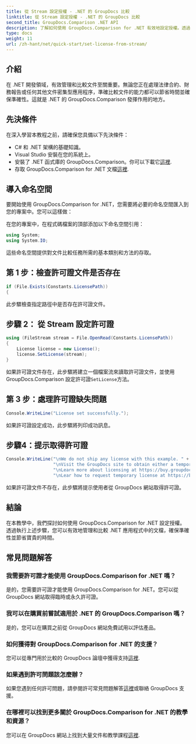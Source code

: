 ```yaml
---
title: 從 Stream 設定授權 - .NET 的 GroupDocs 比較
linktitle: 從 Stream 設定授權 - .NET 的 GroupDocs 比較
second_title: GroupDocs.Comparison .NET API
description: 了解如何使用 GroupDocs.Comparison for .NET 有效地設定授權。透過本教學確保文件準確性並節省時間。
type: docs
weight: 11
url: /zh-hant/net/quick-start/set-license-from-stream/
---
```

## 介紹
在 .NET 開發領域，有效管理和比較文件至關重要。無論您正在處理法律合約、財務報告或任何其他文件密集型應用程序，準確比較文件的能力都可以節省時間並確保準確性。這就是 .NET 的 GroupDocs.Comparison 發揮作用的地方。 
## 先決條件
在深入學習本教程之前，請確保您具備以下先決條件：
- C# 和 .NET 架構的基礎知識。
- Visual Studio 安裝在您的系統上。
- 安裝了 .NET 函式庫的 GroupDocs.Comparison。你可以下載它[這裡](https://releases.groupdocs.com/comparison/net/).
- 存取 GroupDocs.Comparison for .NET 文檔[這裡](https://reference.groupdocs.com/comparison/net/).

## 導入命名空間
要開始使用 GroupDocs.Comparison for .NET，您需要將必要的命名空間匯入到您的專案中。您可以這樣做：

在您的專案中，在程式碼檔案的頂部添加以下命名空間引用：
```csharp
using System;
using System.IO;
```
這些命名空間提供對文件比較任務所需的基本類別和方法的存取。

## 第 1 步：檢查許可證文件是否存在
```csharp
if (File.Exists(Constants.LicensePath))
{
```
此步驟檢查指定路徑中是否存在許可證文件。
## 步驟 2： 從 Stream 設定許可證
```csharp
using (FileStream stream = File.OpenRead(Constants.LicensePath))
{
    License license = new License();
    license.SetLicense(stream);
}
```
如果許可證文件存在，此步驟將建立一個檔案流來讀取許可證文件，並使用 GroupDocs.Comparison 設定許可證`SetLicense`方法。
## 第 3 步：處理許可證缺失問題
```csharp
Console.WriteLine("License set successfully.");
```
如果許可證設定成功，此步驟將列印成功訊息。
## 步驟4：提示取得許可證
```csharp
Console.WriteLine("\nWe do not ship any license with this example. " +
                  "\nVisit the GroupDocs site to obtain either a temporary or permanent license. " +
                  "\nLearn more about licensing at https://buy.groupdocs.com/faqs/licensing。 ” +
                  "\nLear how to request temporary license at https://buy.groupdocs.com/temporary-license.」）；
```
如果許可證文件不存在，此步驟將提示使用者從 GroupDocs 網站取得許可證。

## 結論
在本教學中，我們探討如何使用 GroupDocs.Comparison for .NET 設定授權。透過執行上述步驟，您可以有效地管理和比較 .NET 應用程式中的文檔，確保準確性並節省寶貴的時間。
## 常見問題解答
### 我需要許可證才能使用 GroupDocs.Comparison for .NET 嗎？
是的，您需要許可證才能使用 GroupDocs.Comparison for .NET。您可以從 GroupDocs 網站取得臨時或永久許可證。
### 我可以在購買前嘗試適用於 .NET 的 GroupDocs.Comparison 嗎？
是的，您可以在購買之前從 GroupDocs 網站免費試用以評估產品。
### 如何獲得對 GroupDocs.Comparison for .NET 的支援？
您可以從專門用於比較的 GroupDocs 論壇中獲得支持[這裡](https://forum.groupdocs.com/c/comparison/12).
### 如果遇到許可問題該怎麼辦？
如果您遇到任何許可問題，請參閱許可常見問題解答[這裡](https://purchase.groupdocs.com/faqs/licensing)或聯絡 GroupDocs 支援。
### 在哪裡可以找到更多關於 GroupDocs.Comparison for .NET 的教學和資源？
您可以在 GroupDocs 網站上找到大量文件和教學課程[這裡](https://reference.groupdocs.com/comparison/net/).